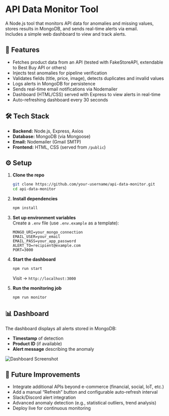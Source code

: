 # API Data Monitor Tool

A Node.js tool that monitors API data for anomalies and missing values, stores results in MongoDB, and sends real-time alerts via email.  
Includes a simple web dashboard to view and track alerts.

## 🚀 Features
- Fetches product data from an API (tested with FakeStoreAPI, extendable to Best Buy API or others)
- Injects test anomalies for pipeline verification
- Validates fields (title, price, image), detects duplicates and invalid values
- Logs alerts in MongoDB for persistence
- Sends real-time email notifications via Nodemailer
- Dashboard (HTML/CSS) served with Express to view alerts in real-time
- Auto-refreshing dashboard every 30 seconds

## 🛠 Tech Stack
- **Backend:** Node.js, Express, Axios  
- **Database:** MongoDB (via Mongoose)  
- **Email:** Nodemailer (Gmail SMTP)  
- **Frontend:** HTML, CSS (served from `/public`)  

## ⚙️ Setup

1. **Clone the repo**
   ```bash
   git clone https://github.com/your-username/api-data-monitor.git
   cd api-data-monitor
   ```

2. **Install dependencies**
   ```bash
   npm install
   ```

3. **Set up environment variables**  
   Create a `.env` file (use `.env.example` as a template):
   ```env
   MONGO_URI=your_mongo_connection
   EMAIL_USER=your_email
   EMAIL_PASS=your_app_password
   ALERT_TO=recipient@example.com
   PORT=3000
   ```

4. **Start the dashboard**
   ```bash
   npm run start
   ```
   Visit → `http://localhost:3000`

5. **Run the monitoring job**
   ```bash
   npm run monitor
   ```

## 📊 Dashboard
The dashboard displays all alerts stored in MongoDB:  
- **Timestamp** of detection  
- **Product ID** (if available)  
- **Alert message** describing the anomaly  

![Dashboard Screenshot](./screenshot.png)

## 🔮 Future Improvements
- Integrate additional APIs beyond e-commerce (financial, social, IoT, etc.)
- Add a manual “Refresh” button and configurable auto-refresh interval
- Slack/Discord alert integration
- Advanced anomaly detection (e.g., statistical outliers, trend analysis)
- Deploy live for continuous monitoring
